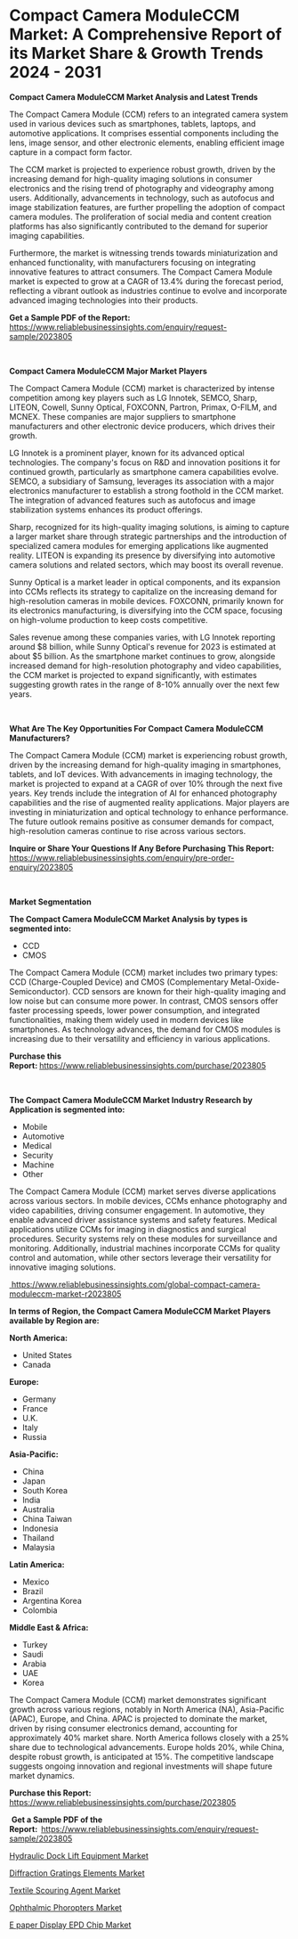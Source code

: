 <p><h1>Compact Camera ModuleCCM Market: A Comprehensive Report of its Market Share & Growth Trends 2024 - 2031</h1></p><p><strong>Compact Camera ModuleCCM Market Analysis and Latest Trends</strong></p>
<p><p>The Compact Camera Module (CCM) refers to an integrated camera system used in various devices such as smartphones, tablets, laptops, and automotive applications. It comprises essential components including the lens, image sensor, and other electronic elements, enabling efficient image capture in a compact form factor. </p><p>The CCM market is projected to experience robust growth, driven by the increasing demand for high-quality imaging solutions in consumer electronics and the rising trend of photography and videography among users. Additionally, advancements in technology, such as autofocus and image stabilization features, are further propelling the adoption of compact camera modules. The proliferation of social media and content creation platforms has also significantly contributed to the demand for superior imaging capabilities. </p><p>Furthermore, the market is witnessing trends towards miniaturization and enhanced functionality, with manufacturers focusing on integrating innovative features to attract consumers. The Compact Camera Module market is expected to grow at a CAGR of 13.4% during the forecast period, reflecting a vibrant outlook as industries continue to evolve and incorporate advanced imaging technologies into their products.</p></p>
<p><strong>Get a Sample PDF of the Report:&nbsp;</strong> <a href="https://www.reliablebusinessinsights.com/enquiry/request-sample/2023805?utm_campaign=62&utm_medium=2&utm_source=Github&utm_content=ia&utm_term=30102024&utm_id=compact-camera-moduleccm">https://www.reliablebusinessinsights.com/enquiry/request-sample/2023805</a></p>
<p>&nbsp;</p>
<p><strong>Compact Camera ModuleCCM Major Market Players</strong></p>
<p><p>The Compact Camera Module (CCM) market is characterized by intense competition among key players such as LG Innotek, SEMCO, Sharp, LITEON, Cowell, Sunny Optical, FOXCONN, Partron, Primax, O-FILM, and MCNEX. These companies are major suppliers to smartphone manufacturers and other electronic device producers, which drives their growth.</p><p>LG Innotek is a prominent player, known for its advanced optical technologies. The company's focus on R&D and innovation positions it for continued growth, particularly as smartphone camera capabilities evolve. SEMCO, a subsidiary of Samsung, leverages its association with a major electronics manufacturer to establish a strong foothold in the CCM market. The integration of advanced features such as autofocus and image stabilization systems enhances its product offerings.</p><p>Sharp, recognized for its high-quality imaging solutions, is aiming to capture a larger market share through strategic partnerships and the introduction of specialized camera modules for emerging applications like augmented reality. LITEON is expanding its presence by diversifying into automotive camera solutions and related sectors, which may boost its overall revenue.</p><p>Sunny Optical is a market leader in optical components, and its expansion into CCMs reflects its strategy to capitalize on the increasing demand for high-resolution cameras in mobile devices. FOXCONN, primarily known for its electronics manufacturing, is diversifying into the CCM space, focusing on high-volume production to keep costs competitive.</p><p>Sales revenue among these companies varies, with LG Innotek reporting around $8 billion, while Sunny Optical's revenue for 2023 is estimated at about $5 billion. As the smartphone market continues to grow, alongside increased demand for high-resolution photography and video capabilities, the CCM market is projected to expand significantly, with estimates suggesting growth rates in the range of 8-10% annually over the next few years.</p></p>
<p>&nbsp;</p>
<p><strong>What Are The Key Opportunities For Compact Camera ModuleCCM Manufacturers?</strong></p>
<p><p>The Compact Camera Module (CCM) market is experiencing robust growth, driven by the increasing demand for high-quality imaging in smartphones, tablets, and IoT devices. With advancements in imaging technology, the market is projected to expand at a CAGR of over 10% through the next five years. Key trends include the integration of AI for enhanced photography capabilities and the rise of augmented reality applications. Major players are investing in miniaturization and optical technology to enhance performance. The future outlook remains positive as consumer demands for compact, high-resolution cameras continue to rise across various sectors.</p></p>
<p><strong>Inquire or Share Your Questions If Any Before Purchasing This Report:</strong> <a href="https://www.reliablebusinessinsights.com/enquiry/pre-order-enquiry/2023805?utm_campaign=62&utm_medium=2&utm_source=Github&utm_content=ia&utm_term=30102024&utm_id=compact-camera-moduleccm">https://www.reliablebusinessinsights.com/enquiry/pre-order-enquiry/2023805</a></p>
<p>&nbsp;</p>
<p><strong>Market Segmentation</strong></p>
<p><strong>The Compact Camera ModuleCCM Market Analysis by types is segmented into:</strong></p>
<p><ul><li>CCD</li><li>CMOS</li></ul></p>
<p><p>The Compact Camera Module (CCM) market includes two primary types: CCD (Charge-Coupled Device) and CMOS (Complementary Metal-Oxide-Semiconductor). CCD sensors are known for their high-quality imaging and low noise but can consume more power. In contrast, CMOS sensors offer faster processing speeds, lower power consumption, and integrated functionalities, making them widely used in modern devices like smartphones. As technology advances, the demand for CMOS modules is increasing due to their versatility and efficiency in various applications.</p></p>
<p><strong>Purchase this Report:&nbsp;</strong><a href="https://www.reliablebusinessinsights.com/purchase/2023805?utm_campaign=62&utm_medium=2&utm_source=Github&utm_content=ia&utm_term=30102024&utm_id=compact-camera-moduleccm">https://www.reliablebusinessinsights.com/purchase/2023805</a></p>
<p>&nbsp;</p>
<p><strong>The Compact Camera ModuleCCM Market Industry Research by Application is segmented into:</strong></p>
<p><ul><li>Mobile</li><li>Automotive</li><li>Medical</li><li>Security</li><li>Machine</li><li>Other</li></ul></p>
<p><p>The Compact Camera Module (CCM) market serves diverse applications across various sectors. In mobile devices, CCMs enhance photography and video capabilities, driving consumer engagement. In automotive, they enable advanced driver assistance systems and safety features. Medical applications utilize CCMs for imaging in diagnostics and surgical procedures. Security systems rely on these modules for surveillance and monitoring. Additionally, industrial machines incorporate CCMs for quality control and automation, while other sectors leverage their versatility for innovative imaging solutions.</p></p>
<p><a href="https://www.reliablebusinessinsights.com/global-compact-camera-moduleccm-market-r2023805?utm_campaign=62&utm_medium=2&utm_source=Github&utm_content=ia&utm_term=30102024&utm_id=compact-camera-moduleccm">&nbsp;https://www.reliablebusinessinsights.com/global-compact-camera-moduleccm-market-r2023805</a></p>
<p><strong>In terms of Region, the Compact Camera ModuleCCM Market Players available by Region are:</strong></p>
<p>
    <p> <strong> North America: </strong>
        <ul>
            <li>United States</li>
            <li>Canada</li>
        </ul>
        </p> 
    <p> <strong> Europe: </strong>
        <ul>
            <li>Germany</li>
            <li>France</li>
            <li>U.K.</li>
            <li>Italy</li>
            <li>Russia</li>
        </ul>
        </p> 
    <p> <strong> Asia-Pacific: </strong>
        <ul>
            <li>China</li>
            <li>Japan</li>
            <li>South Korea</li>
            <li>India</li>
            <li>Australia</li>
            <li>China Taiwan</li>
            <li>Indonesia</li>
            <li>Thailand</li>
            <li>Malaysia</li>
        </ul>
        </p> 
    <p> <strong> Latin America: </strong>
        <ul>
            <li>Mexico</li>
            <li>Brazil</li>
            <li>Argentina Korea</li>
            <li>Colombia</li>
        </ul>
        </p> 
    <p> <strong> Middle East & Africa: </strong>
        <ul>
            <li>Turkey</li>
            <li>Saudi</li>
            <li>Arabia</li>
            <li>UAE</li>
            <li>Korea</li>
        </ul>
    </p>
    </p>
<p><p>The Compact Camera Module (CCM) market demonstrates significant growth across various regions, notably in North America (NA), Asia-Pacific (APAC), Europe, and China. APAC is projected to dominate the market, driven by rising consumer electronics demand, accounting for approximately 40% market share. North America follows closely with a 25% share due to technological advancements. Europe holds 20%, while China, despite robust growth, is anticipated at 15%. The competitive landscape suggests ongoing innovation and regional investments will shape future market dynamics.</p></p>
<p><strong>Purchase this Report: </strong><a href="https://www.reliablebusinessinsights.com/purchase/2023805?utm_campaign=62&utm_medium=2&utm_source=Github&utm_content=ia&utm_term=30102024&utm_id=compact-camera-moduleccm">https://www.reliablebusinessinsights.com/purchase/2023805</a></p>
<p>&nbsp;<strong>Get a Sample PDF of the Report:&nbsp;&nbsp;</strong><a href="https://www.reliablebusinessinsights.com/enquiry/request-sample/2023805?utm_campaign=62&utm_medium=2&utm_source=Github&utm_content=ia&utm_term=30102024&utm_id=compact-camera-moduleccm">https://www.reliablebusinessinsights.com/enquiry/request-sample/2023805</a></p>
<p><strong></strong></p>
<p><p><a href="https://issuu.com/reportprime-2/docs/hydraulic-dock-lift-equipment-marke_98b6f0a78ee722?utm_campaign=62&utm_medium=2&utm_source=Github&utm_content=ia&utm_term=30102024&utm_id=compact-camera-moduleccm">Hydraulic Dock Lift Equipment Market</a></p><p><a href="https://github.com/abbiewimld/Market-Research-Report-List-1/blob/main/diffraction-gratings-elements-market.md?utm_campaign=62&utm_medium=2&utm_source=Github&utm_content=ia&utm_term=30102024&utm_id=compact-camera-moduleccm">Diffraction Gratings Elements Market</a></p><p><a href="https://www.linkedin.com/pulse/textile-scouring-agent-market-refracting-trends-consumer-behaviors-t8wsc?utm_campaign=62&utm_medium=2&utm_source=Github&utm_content=ia&utm_term=30102024&utm_id=compact-camera-moduleccm">Textile Scouring Agent Market</a></p><p><a href="https://www.linkedin.com/pulse/deep-dive-ophthalmic-phoropters-market-itstrends-segmentation-xujgf?utm_campaign=62&utm_medium=2&utm_source=Github&utm_content=ia&utm_term=30102024&utm_id=compact-camera-moduleccm">Ophthalmic Phoropters Market</a></p><p><a href="https://github.com/MCGEE-CRANECaitlyn/Market-Research-Report-List-1/blob/main/e-paper-display-epd-chip-market.md?utm_campaign=62&utm_medium=2&utm_source=Github&utm_content=ia&utm_term=30102024&utm_id=compact-camera-moduleccm">E paper Display EPD Chip Market</a></p></p>